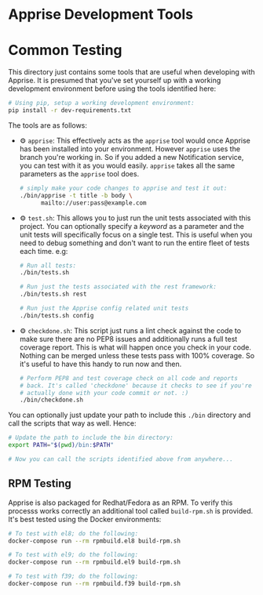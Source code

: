 # Apprise Development Tools

# Common Testing
This directory just contains some tools that are useful when developing with Apprise.  It is presumed that you've set yourself up with a working development environment before using the tools identified here:

```bash
# Using pip, setup a working development environment:
pip install -r dev-requirements.txt
```

The tools are as follows:

- :gear: `apprise`: This effectively acts as the `apprise` tool would once Apprise has been installed into your environment.  However `apprise` uses the branch you're working in.  So if you added a new Notification service, you can test with it as you would easily.  `apprise` takes all the same parameters as the `apprise` tool does.

    ```bash
    # simply make your code changes to apprise and test it out:
    ./bin/apprise -t title -b body \
          mailto://user:pass@example.com
    ```

- :gear: `test.sh`: This allows you to just run the unit tests associated with this project.  You can optionally specify a _keyword_ as a parameter and the unit tests will specifically focus on a single test.  This is useful when you need to debug something and don't want to run the entire fleet of tests each time.  e.g:

   ```bash
   # Run all tests:
   ./bin/tests.sh

   # Run just the tests associated with the rest framework:
   ./bin/tests.sh rest

   # Run just the Apprise config related unit tests
   ./bin/tests.sh config
   ```

- :gear: `checkdone.sh`: This script just runs a lint check against the code to make sure there are no PEP8 issues and additionally runs a full test coverage report.  This is what will happen once you check in your code.  Nothing can be merged unless these tests pass with 100% coverage.  So it's useful to have this handy to run now and then.

   ```bash
   # Perform PEP8 and test coverage check on all code and reports
   # back. It's called 'checkdone' because it checks to see if you're
   # actually done with your code commit or not. :)
   ./bin/checkdone.sh
   ```

You can optionally just update your path to include this `./bin` directory and call the scripts that way as well. Hence:
```bash
# Update the path to include the bin directory:
export PATH="$(pwd)/bin:$PATH"

# Now you can call the scripts identified above from anywhere...
```

## RPM Testing

Apprise is also packaged for Redhat/Fedora as an RPM. To verify this processs works correctly an additional tool called `build-rpm.sh` is provided.  It's best tested using the Docker environments:
   ```bash
   # To test with el8; do the following:
   docker-compose run --rm rpmbuild.el8 build-rpm.sh

   # To test with el9; do the following:
   docker-compose run --rm rpmbuild.el9 build-rpm.sh

   # To test with f39; do the following:
   docker-compose run --rm rpmbuild.f39 build-rpm.sh
   ```
